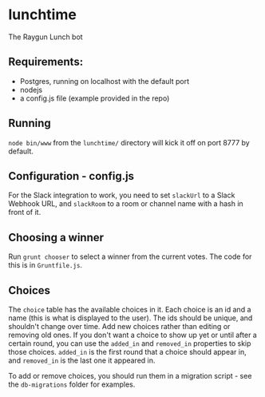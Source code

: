 # lunchtime
The Raygun Lunch bot

## Requirements:
* Postgres, running on localhost with the default port
* nodejs
* a config.js file (example provided in the repo)

## Running
`node bin/www` from the `lunchtime/` directory will kick it off on port 8777 by default.

## Configuration - config.js

For the Slack integration to work, you need to set `slackUrl` to a Slack Webhook URL,
and `slackRoom` to a room or channel name with a hash in front of it.

## Choosing a winner

Run `grunt chooser` to select a winner from the current votes. The code for this is in `Gruntfile.js`.

## Choices

The `choice` table has the available choices in it. Each choice is an id
and a name (this is what is displayed to the user). The ids should be unique, and
shouldn't change over time. Add new choices rather than editing or removing old ones.
If you don't want a choice to show up yet or until after a certain round, you can use the
`added_in` and `removed_in` properties to skip those choices. `added_in` is the first round
that a choice should appear in, and `removed_in` is the last one it appeared in.

To add or remove choices, you should run them in a migration script - see the `db-migrations`
folder for examples. 
